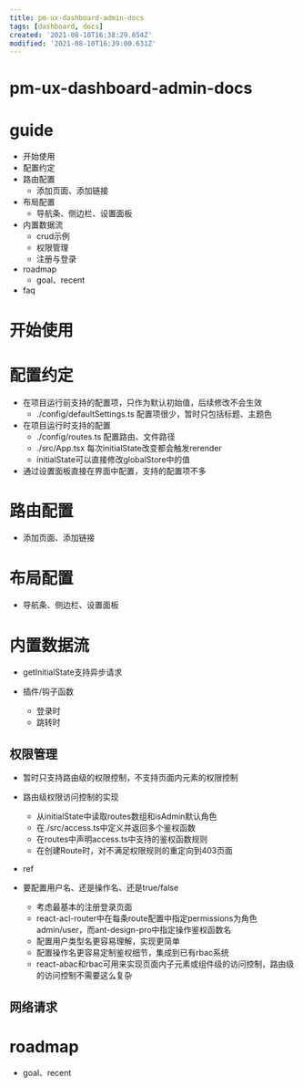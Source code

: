```yaml
---
title: pm-ux-dashboard-admin-docs
tags: [dashboard, docs]
created: '2021-08-10T16:38:29.854Z'
modified: '2021-08-10T16:39:00.631Z'
---
```


# pm-ux-dashboard-admin-docs

# guide

- 开始使用
- 配置约定
- 路由配置
  - 添加页面、添加链接
- 布局配置
  - 导航条、侧边栏、设置面板
- 内置数据流
  - crud示例
  - 权限管理
  - 注册与登录
- roadmap
  - goal、recent
- faq
# 开始使用

# 配置约定
- 在项目运行前支持的配置项，只作为默认初始值，后续修改不会生效
  - ./config/defaultSettings.ts 配置项很少，暂时只包括标题、主题色
- 在项目运行时支持的配置
  - ./config/routes.ts 配置路由、文件路径
  - ./src/App.tsx 每次initialState改变都会触发rerender
  - initialState可以直接修改globalStore中的值
- 通过设置面板直接在界面中配置，支持的配置项不多
# 路由配置
- 添加页面、添加链接
# 布局配置
- 导航条、侧边栏、设置面板
# 内置数据流
- getInitialState支持异步请求

- 插件/钩子函数
  - 登录时
  - 跳转时

## 权限管理

- 暂时只支持路由级的权限控制，不支持页面内元素的权限控制

- 路由级权限访问控制的实现
  - 从initialState中读取routes数组和isAdmin默认角色
  - 在./src/access.ts中定义并返回多个鉴权函数
  - 在routes中声明access.ts中支持的鉴权函数规则
  - 在创建Route时，对不满足权限规则的重定向到403页面

- ref
- 要配置用户名、还是操作名、还是true/false
  - 考虑最基本的注册登录页面
  - react-acl-router中在每条route配置中指定permissions为角色admin/user，而ant-design-pro中指定操作鉴权函数名
  - 配置用户类型名更容易理解，实现更简单
  - 配置操作名更容易定制鉴权细节，集成到已有rbac系统
  - react-abac和rbac可用来实现页面内子元素或组件级的访问控制，路由级的访问控制不需要这么复杂

## 网络请求

# roadmap
- goal、recent
